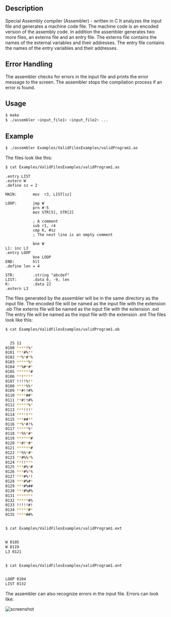 ## Description
Special Assembly compiler (Assembler) - written in C
It analyzes the input file and generates a machine code file.
The machine code is an encoded version of the assembly code.
In addition the assembler generates two more files, an externs file and an entry file.
The externs file contains the names of the external variables and their addresses.
The entry file contains the names of the entry variables and their addresses.

## Error Handling
The assembler checks for errors in the input file and prints the error message to the screen.
The assembler stops the compilation process if an error is found.

## Usage
```bash
$ make
$ ./assembler <input_file1> <input_file2> ...
```

## Example
```bash
$ ./assembler Examples/ValidFilesExamples/validProgram1.as
```
The files look like this:
```bash
$ cat Examples/ValidFilesExamples/validProgram1.as
```

```assembly
.entry LIST
.extern W
.define sz = 2

MAIN:       mov  r3, LIST[sz]

LOOP:       jmp W
            prn #-5
            mov STR[5], STR[2]

            ; A comment
            sub r1, r4
            cmp K, #sz
            ; The next line is an empty comment

            bne W
L1: inc L3
.entry LOOP
            bne LOOP
END:        hlt
.define len = 4

STR:        .string "abcdef"
LIST:       .data 6, -9, len
K:          .data 22
.extern L3
```

The files generated by the assembler will be in the same directory as the input file.
The encoded file will be named as the input file with the extension .ob
The externs file will be named as the input file with the extension .ext
The entry file will be named as the input file with the extension .ent
The files look like this:
```bash
$ cat Examples/ValidFilesExamples/validProgram1.ob
```

```bash

  25 11
0100 ****!%*
0101 ***#%**
0102 **%*#*%
0103 *****%*
0104 **%#*#*
0105 ******#
0106 **!****
0107 !!!!%!*
0108 ****%%*
0109 **#!!#%
0110 ****##*
0111 **#!!#%
0112 *****%*
0113 ***!!!*
0114 ****!**
0115 ***##**
0116 **%*#!%
0117 *****%*
0118 **%%*#*
0119 ******#
0120 **#!*#*
0121 ******#
0122 **%%*#*
0123 **#%%*%
0124 **!!***
0125 ***#%*#
0126 ***#%*%
0127 ***#%*!
0128 ***#%#*
0129 ***#%##
0130 ***#%#%
0131 *******
0132 *****#%
0133 !!!!!#!
0134 *****#*
0135 ****##%


```

```bash

$ cat Examples/ValidFilesExamples/validProgram1.ext
```

```bash

W 0105
W 0119
L3 0121

```

```bash

$ cat Examples/ValidFilesExamples/validProgram1.ent
```

```bash

LOOP 0104
LIST 0132


```
The assembler can also recognize errors in the input file.
Errors can look like:


![screenshot](Examples/ErrorExamples/errorsProgram_1.png)


